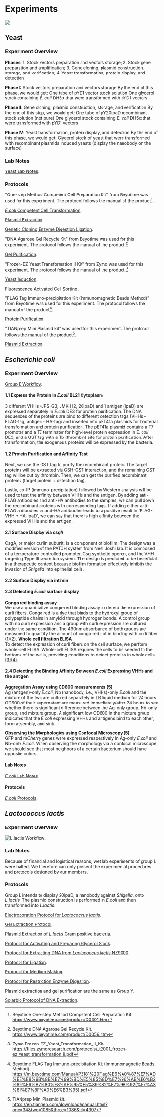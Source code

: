 <div class="h1-bg">
    <h1 class>Experiments</h1>
    <img src="https://static.igem.wiki/teams/4161/wiki/wetlab5-for-bg.png" />
</div>

## Yeast

### Experiment Overview

**Phases**: 1. Stock vectors preparation and vectors storage; 2. Stock gene preparation and amplification; 3. Gene cloning, plasmid construction, storage, and verification; 4. Yeast transformation, protein display, and detection

**Phase I:** Stock vectors preparation and vectors storage
By the end of this phase, we would get:
One tube of pYD1 vector stock solution
One glycerol stock containing *E. coli* DH5α that were transformed with pYD1 vectors

**Phase II**: Gene cloning, plasmid construction, storage, and verification
By the end of this step, we would get:
One tube of pY20ipaD recombinant stock solution (not pure)
One glycerol stock containing *E. coli* DH5α that were transformed with pYD1 vectors

**Phase IV**: Yeast transformation, protein display, and detection
By the end of this phase, we would get:
Glycerol stock of yeast that were transformed with recombinant plasmids
Induced yeasts (display the nanobody on the surface)

### Lab Notes

[Yeast Lab Notes](https://static.igem.wiki/teams/4161/wiki/saccharomyces-cerevisiae-lab-notebook.pdf).

### Protocols

"One-step Method Competent Cell Preparation Kit" from Beyotime was used for this experiment. The protocol follows the manual of the product[^1].

[*E.coli* Competent Cell Transformation](https://static.igem.wiki/teams/4161/wiki/e-coli-competent-cell-transformation.pdf).

[Plasmid Extraction](https://static.igem.wiki/teams/4161/wiki/plasmid-extraction.pdf).

[Genetic Cloning Enzyme Digestion Ligation](https://static.igem.wiki/teams/4161/wiki/genetic-cloning-enzyme-digestion-ligation.pdf).

"DNA Agarose Gel Recycle Kit" from Beyotime was used for this experiment. The protocol follows the manual of the product.[^2]

[Gel Purification](https://static.igem.wiki/teams/4161/wiki/gel-purification.pdf).

"Frozen-EZ Yeast Transformation II Kit" from Zymo was used for this experiment. The protocol follows the manual of the product.[^3]

[Yeast Induction](https://static.igem.wiki/teams/4161/wiki/yeast-induction.pdf).

[Fluorescence Activated Cell Sorting](https://static.igem.wiki/teams/4161/wiki/florescence-activated-cell-sorting.pdf).

"FLAG Tag Immuno-precipitation Kit (Immunomagnetic Beads Method)" from Beyotime was used for this experiment. The protocol follows the manual of the product[^4].

[Protein Purification](https://static.igem.wiki/teams/4161/wiki/protein-purification.pdf).

"TIANprep Mini Plasmid kit" was used for this experiment. The protocol follows the manual of the product[^5].

[Plasmid Extraction](https://static.igem.wiki/teams/4161/wiki/plasmid-extraction.pdf).

## *Escherichia coli*

### Experiment Overview

[Group E Workflow](https://static.igem.wiki/teams/4161/wiki/group-e-workflow.pdf).

#### 1.1 Express the Protein in *E.coli* BL21 Cytoplasm

3 different VHHs (JPS-G3, JMK-H2, 20ipaD) and 1 antigen (ipaD) are expressed separately in *E.coli* DE3 for protein purification. The DNA sequences of the proteins are bind to different detection tags (VHHs - FLAG-tag, antigen - HA-tag) and inserted into pET41a plasmids for bacterial transformation and protein purification. The pET41a plasmid contains a T7 promoter and a T7 terminator for high-level protein expression in E. *coli* DE3, and a GST tag with a Tb (thrombin) site for protein purification. After transformation, the exogenous proteins will be expressed by the bacteria.

#### 1.2 Protein Purification and Affinity Test

Next, we use the GST tag to purify the recombinant protein. The target proteins will be extracted via GSH-GST interaction, and the remaining GST tag will be cut by thrombin. Then, we can get the purified recombinant proteins (target protein + detection tag).

Lastly, co-IP (immuno-precipitation) followed by Western analysis will be used to test the affinity between VHHs and the antigen. By adding anti-FLAG antibodies and anti-HA antibodies to the samples, we can pull down the recombinant proteins with corresponding tags. If adding either anti-FLAG antibodies or anti-HA antibodies leads to a positive result in 'FLAG-VHH + HA-ipaD', we can say that there is high affinity between the expressed VHHs and the antigen.

#### 2.1 Surface Display via csgA

CsgA, or major curlin subunit, is a component of biofilm. The design was a modified version of the PATCH system from Neel Joshi lab. It is composed of a temperature-controlled promoter, Csg synthetic operon, and the VHH targeting Type III secretion system. The design is predicted to be beneficial in a therapeutic context because biofilm formation effectively inhibits the invasion of *Shigella* into epithelial cells.

#### 2.2 Surface Display via intimin

#### 2.3 Detecting *E.coli* surface display

**Congo red binding assay**\
   We use a quantitative congo-red binding assay to detect the expression of curli fibers. Congo red is a dye that binds to the hydroxyl group of polypeptide chains in amyloid through hydrogen bonds. A control group with no curli expression and a group with curli expression are cultured under the same condition. The 490nm absorbance of both groups are measured to quantify the amount of congo red not in binding with curli fiber [(1)](https://www.ncbi.nlm.nih.gov/pmc/articles/PMC6898321/)[(2)](https://pubs.acs.org/doi/full/10.1021/acsbiomaterials.6b00437).
**Whole cell filtration ELISA**\
   To detect the expression of curli fibers on the cell surface, we perform whole-cell ELISA. Whole-cell ELISA requires the cells to be seeded to the bottoms of the wells, providing conditions to detect proteins in whole cells [(3)](https://www.ncbi.nlm.nih.gov/pmc/articles/PMC6898321/)[(4)](https://www.lsbio.com/products/elisakits/cellbased).

#### 2.4 Detecting the Binding Affinity Between *E.coli* Expressing VHHs and the antigen

   **Aggregation Assay using OD600 measurements [(5)](https://doi.org/10.1016/j.cell.2018.06.041)**\
   Ag (antigen)-only *E.coli*, Nb (nanobody, i.e., VHHs)-only *E.coli* and the mixture of the two are cultured separately in LB liquid medium for 24 hours. OD600 of their supernatant are measured immediately/after 24 hours to see whether there is significant difference between the Ag-only group, Nb-only group, and mixture group. A significant low OD600 in the mixture group indicates that the *E.coli* expressing VHHs and antigens bind to each other, form assembly, and sink.

   **Observing the Morphologies using Confocal Microscopy [(5)](https://doi.org/10.1016/j.cell.2018.06.041)**\
   GFP and m*Cherry* genes were expressed respectively in Ag-only *E.coli* and Nb-only *E.coli*. When observing the morphology via a confocal microscope, we should see that most neighbors of a certain bacterium should have opposite colors.

#### Lab Notes

[*E.coli* Lab Notes](https://static.igem.wiki/teams/4161/wiki/igem-e-labnotes.pdf).

#### Protocols

[*E.coli* Protocols](https://static.igem.wiki/teams/4161/wiki/igem-e-protocols.pdf).

## *Lactococcus lactis*

### Experiment Overview

![*L.lactis* Workflow](https://static.igem.wiki/teams/4161/wiki/workflow-of-l-lactis-team.png).

### Lab Notes

Because of financial and logistical reasons, wet lab experiments of group L were halted. We therefore can only present the experimental procedures and protocols designed by our members.

### Protocols

Group L intends to display 20ipaD, a nanobody against *Shigella*, onto *L.lactis*. The plasmid construction is performed in *E.coli* and then transformed into *L.lactis*.

[Electroporation Protocol for *Lactococcus lactis*](https://static.igem.wiki/teams/4161/wiki/electroporation-protocol-for-lactococcus-lactis.pdf).

[Gel Extraction Protocol](https://static.igem.wiki/teams/4161/wiki/gel-extraction-protocol.pdf).

[Plasmid Extraction of *L.lactis* Gram positive bacteria](https://static.igem.wiki/teams/4161/wiki/plasmid-extraction-of-l-lactis-gram-positive-bacteria.pdf).

[Protocol for Activating and Preparing Glycerol Stock](https://static.igem.wiki/teams/4161/wiki/protocol-for-activating-and-preparing-glycerol-stock.pdf).

[Protocol for Extracting DNA from *Lactococcus lactis* NZ9000](https://static.igem.wiki/teams/4161/wiki/protocol-for-extracting-dna-from-lactococcus-lactis-nz9000.pdf).

[Protocol for Ligation](https://static.igem.wiki/teams/4161/wiki/protocol-for-ligation.pdf).

[Protocol for Medium Making](https://static.igem.wiki/teams/4161/wiki/protocol-for-medium-making.pdf).

[Protocol for Restriction Enzyme Digestion](https://static.igem.wiki/teams/4161/wiki/protocol-for-restriction-enzyme-digestion.pdf).

Plasmid extraction and gel purification are the same as Group Y.

[Solarbio Protocol of DNA Extraction](https://static.igem.wiki/teams/4161/wiki/solarbio-protocol-of-dna-extraction.pdf).

[^1]: Beyotime One-step Method Competent Cell Preparation Kit. <https://www.beyotime.com/product/D0301.htm>

[^2]: Beyotime DNA Agarose Gel Recycle Kit. <https://www.beyotime.com/product/D0056.htm>

[^3]:Zymo Frozen-EZ_Yeast_Transformation_II_Kit. <https://files.zymoresearch.com/protocols/_t2001_frozen-ez_yeast_transformation_ii.pdf>

[^4]: Beyotime FLAG Tag Immuno-precipitation Kit (Immunomagnetic Beads Method). <https://m.beyotime.com/Manual/P2181%20Flag%E6%A0%87%E7%AD%BE%E8%9B%8B%E7%99%BD%E5%85%8D%E7%96%AB%E6%B2%89%E6%B7%80%E8%AF%95%E5%89%82%E7%9B%92(%E7%A3%81%E7%8F%A0%E6%B3%95).pdf>

[^5]:TIANprep Mini Plasmid kit. <https://en.tiangen.com/download/manual.html?one=34&two=1085&three=1086&id=4307>
